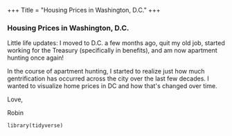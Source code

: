 +++
Title = "Housing Prices in Washington, D.C."
+++

### Housing Prices in Washington, D.C.

Little life updates: I moved to D.C. a few months ago, quit my old job, started working for the Treasury (specifically in benefits), and am now apartment hunting once again! 

In the course of apartment hunting, I started to realize just how much gentrification has occurred across the city over the last few decades. I wanted to visualize home prices in DC and how that's changed over time. <!-- I couldn't find an existing visualization of the block-by-block changes, so I guess this is a first-of-its-kind-view for the district. Hope it's as enlightening to you as it was to me - given that the DC primaries are coming up in a few weeks, I'm also planning to send this to a few mayoral/ward council candidates, in the hopes that they can commit to further rent/housing protections. -->

Love,

Robin

```{r}
library(tidyverse)
```


